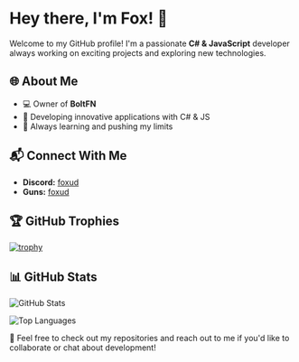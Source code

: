 # Hey there, I'm Fox! 👋

Welcome to my GitHub profile! I'm a passionate **C# & JavaScript** developer always working on exciting projects and exploring new technologies.

## 🌐 About Me
- 💻 Owner of **BoltFN**
- 🔨 Developing innovative applications with C# & JS
- 🚀 Always learning and pushing my limits

## 📬 Connect With Me
- **Discord:** [foxud](https://itsfoxlol.github.io/discord-redirect)
- **Guns:** [foxud](https://itsfoxlol.github.io/guns-redirect)

## 🏆 GitHub Trophies
[![trophy](https://github-profile-trophy.vercel.app/?username=itsfoxlol&theme=onedark)](https://github.com/ryo-ma/github-profile-trophy)

## 📊 GitHub Stats
![GitHub Stats](https://github-readme-stats.vercel.app/api?username=itsfoxlol&show_icons=true&theme=radical)

![Top Languages](https://github-readme-stats.vercel.app/api/top-langs/?username=itsfoxlol&layout=compact&theme=radical)

🔧 Feel free to check out my repositories and reach out to me if you'd like to collaborate or chat about development!
